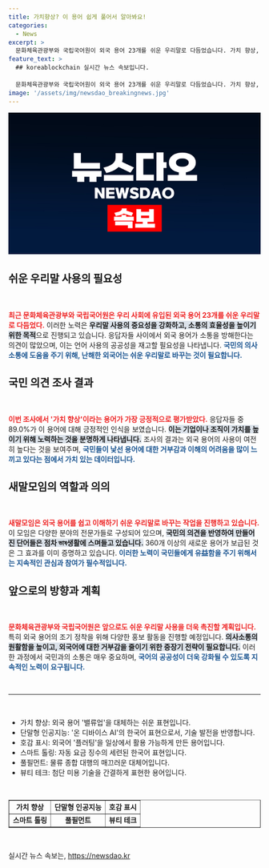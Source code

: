 ```yaml
---
title: 가치향상? 이 용어 쉽게 풀어서 알아봐요!
categories:
  - News
excerpt: >
  문화체육관광부와 국립국어원이 외국 용어 23개를 쉬운 우리말로 다듬었습니다. 가치 향상, 단말형 인공지능, 호감 표시 등 새롭게 정착할 용어를 통해 언어의 불편함을 줄이려 합니다.
feature_text: >
  ## koreablockchain 실시간 뉴스 속보입니다.

  문화체육관광부와 국립국어원이 외국 용어 23개를 쉬운 우리말로 다듬었습니다. 가치 향상, 단말형 인공지능, 호감 표시 등 새롭게 정착할 용어를 통해 언어의 불편함을 줄이려 합니다.
image: '/assets/img/newsdao_breakingnews.jpg'
---
```


<p><img src="/assets/img/newsdao_breakingnews.jpg" alt="koreablockchain 속보" /></p>

<h2 data-ke-size="size26">쉬운 우리말 사용의 필요성</h2>

<p data-ke-size="size16">&nbsp;</p>

<p><b><span style="color: #ee2323;">최근 문화체육관광부와 국립국어원은 우리 사회에 유입된 외국 용어 23개를 쉬운 우리말로 다듬었다.</span></b> 이러한 노력은 <b><span style="background-color: #21538527;">우리말 사용의 중요성을 강화하고, 소통의 효율성을 높이기 위한 목적</span></b>으로 진행되고 있습니다. 응답자들 사이에서 외국 용어가 소통을 방해한다는 의견이 많았으며, 이는 언어 사용의 공공성을 재고할 필요성을 나타냅니다. <b><span style="color: #1a5490;">국민의 의사소통에 도움을 주기 위해, 난해한 외국어는 쉬운 우리말로 바꾸는 것이 필요합니다.</span></b> </p>

<h2 data-ke-size="size26">국민 의견 조사 결과</h2>

<p data-ke-size="size16">&nbsp;</p>

<p><b><span style="color: #ee2323;">이번 조사에서 '가치 향상'이라는 용어가 가장 긍정적으로 평가받았다.</span></b> 응답자들 중 89.0%가 이 용어에 대해 긍정적인 인식을 보였습니다. <b><span style="background-color: #21538527;">이는 기업이나 조직이 가치를 높이기 위해 노력하는 것을 분명하게 나타냅니다.</span></b> 조사의 결과는 외국 용어의 사용이 여전히 높다는 것을 보여주며, <b><span style="color: #1a5490;">국민들이 낯선 용어에 대한 거부감과 이해의 어려움을 많이 느끼고 있다는 점에서 가치 있는 데이터입니다.</span></b></p>

<h2 data-ke-size="size26">새말모임의 역할과 의의</h2>

<p data-ke-size="size16">&nbsp;</p>

<p><b><span style="color: #ee2323;">새말모임은 외국 용어를 쉽고 이해하기 쉬운 우리말로 바꾸는 작업을 진행하고 있습니다.</span></b> 이 모임은 다양한 분야의 전문가들로 구성되어 있으며, <b><span style="background-color: #21538527;">국민의 의견을 반영하여 만들어진 단어들은 점차 ভাষ생활에 스며들고 있습니다.</span></b> 360개 이상의 새로운 용어가 보급된 것은 그 효과를 이미 증명하고 있습니다. <b><span style="color: #1a5490;">이러한 노력이 국민들에게 유益함을 주기 위해서는 지속적인 관심과 참여가 필수적입니다.</span></b></p>

<h2 data-ke-size="size26">앞으로의 방향과 계획</h2>

<p data-ke-size="size16">&nbsp;</p>

<p><b><span style="color: #ee2323;">문화체육관광부와 국립국어원은 앞으로도 쉬운 우리말 사용을 더욱 촉진할 계획입니다.</span></b> 특히 외국 용어의 조기 정착을 위해 다양한 홍보 활동을 진행할 예정입니다. <b><span style="background-color: #21538527;">의사소통의 원활함을 높이고, 외국어에 대한 거부감을 줄이기 위한 중장기 전략이 필요합니다.</span></b> 이러한 과정에서 국민과의 소통은 매우 중요하며, <b><span style="color: #1a5490;">국어의 공공성이 더욱 강화될 수 있도록 지속적인 노력이 요구됩니다.</span></b></p>

<p data-ke-size="size16">&nbsp;</p>

<hr/>

<p data-ke-size="size16">&nbsp;</p>

<ul>
    <li>가치 향상: 외국 용어 '밸류업'을 대체하는 쉬운 표현입니다.</li>
    <li>단말형 인공지능: '온 디바이스 AI'의 한국어 표현으로서, 기술 발전을 반영합니다.</li>
    <li>호감 표시: 외국어 '플러팅'을 일상에서 활용 가능하게 만든 용어입니다.</li>
    <li>스마트 톨링: 자동 요금 징수의 세련된 한국어 표현입니다.</li>
    <li>풀필먼트: 물류 종합 대행의 매끄러운 대체어입니다.</li>
    <li>뷰티 테크: 첨단 미용 기술을 간결하게 표현한 용어입니다.</li>
</ul>

<p data-ke-size="size16">&nbsp;</p>

<table style="width: 100%;" border="1">
    <tr>
        <td style="text-align: center; height: 17px;"><b>가치 향상</b></td>
        <td style="text-align: center; height: 17px;"><b>단말형 인공지능</b></td>
        <td style="text-align: center; height: 17px;"><b>호감 표시</b></td>
    </tr>
    <tr>
        <td style="text-align: center; height: 17px;"><b>스마트 톨링</b></td>
        <td style="text-align: center; height: 17px;"><b>풀필먼트</b></td>
        <td style="text-align: center; height: 17px;"><b>뷰티 테크</b></td>
    </tr>
</table>

<p data-ke-size="size16">&nbsp;</p>
실시간 뉴스 속보는, <a href="https://newsdao.kr" rel="dofollow">https://newsdao.kr</a>


